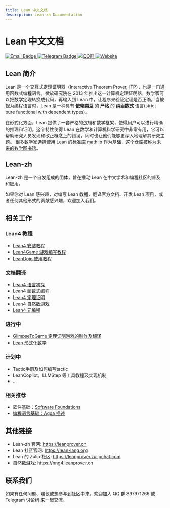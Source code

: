 ```yaml
---
title: Lean 中文文档
description: Lean-zh Documentation
---
```


# Lean 中文文档

<div class="badge-container">
  <a href="mailto:leanprover@outllook.com">
    <img src="https://img.shields.io/badge/Email-联系我们-informational?style=flat&logo=microsoft-outlook&logoColor=white" alt="Email Badge">
  </a>
  <a href="https://t.me/Lean_zh_CN">
    <img src="https://img.shields.io/badge/Telegram-加入讨论-blue?style=flat&logo=telegram&logoColor=white" alt="Telegram Badge">
  </a>
  <a href="http://qm.qq.com/cgi-bin/qm/qr?_wv=1027&k=tC0R88AwoljjpvA2fGAvkucJCOeJnLDR&authKey=AHE8WSVpMeNAoc4Ax8%2BkiM%2FrBkAcpFfcuc7V746wcdIWXYloyGWcn2IkBhpVsumI&noverify=0&group_code=897971266">
    <img src="https://img.shields.io/badge/QQ-加入群聊-blue.svg?logo=tencent-qq&style=flat" alt="QQ群">
  </a>
  <a href="https://www.leanprover.cn">
    <img src="https://img.shields.io/badge/Website-访问主页-blue.svg?style=flat" alt="Website">
  </a>
</div>


## Lean 简介

Lean 是一个交互式定理证明器（Interactive Theorem Prover, ITP），也是一门通用函数式编程语言。微软研究院在 2013 年推出这一计算机定理证明器，数学家可以把数学定理转换成代码，再输入到 Lean 中，让程序来验证定理是否正确。当被视为编程语言时，Lean 是一种具有 **依赖类型** 的 **严格** 的 **纯函数式** 语言(strict pure functional with dependent types)。

在形式化方面，Lean 提供了一套严格的逻辑和数学框架，使得用户可以进行精确的推理和证明。这个特性使得 Lean 在数学和计算机科学研究中非常有用，它可以帮助研究人员发现和改正概念上的错误，同时也让他们能够更深入地理解其研究主题。
很多数学家选择使用 Lean 的标准库 mathlib 作为基础，这个仓库被称为[未来的数学图书馆](https://www.quantamagazine.org/building-the-mathematical-library-of-the-future-20201001/)。

## Lean-zh

Lean-zh 是一个自发组成的团体，旨在推动 Lean 在中文学术和编程社区的普及和应用。

如果你对 Lean 感兴趣，对编写 Lean 教程、翻译官方文档、开发 Lean 项目，或者任何其他形式的贡献感兴趣，欢迎加入我们。


## 相关工作

### Lean4 教程

  * [Lean4 安装教程](tutorial/install.md)
  * [Lean4Game 游戏编写教程](tutorial/lean4game.md)
  * [LeanDojo 使用教程](tutorial/lean-dojo.md)

### 文档翻译

  - <a href="https://www.leanprover.cn/GlimpseOfLean/" target="_blank"> Lean4 语言初探 <i class="fas fa-external-link-alt"></i></a>
  - <a href="https://www.leanprover.cn/fp-lean-zh/" target="_blank"> Lean4 函数式编程 <i class="fas fa-external-link-alt"></i></a>
  - <a href="https://www.leanprover.cn/tp-lean-zh/" target="_blank">Lean4 定理证明 <i class="fas fa-external-link-alt"></i> </a>
  - <a href="https://game.leanprover.cn/#/g/local/NNG4" target="_blank"> Lean4 自然数游戏 <i class="fas fa-external-link-alt"></i></a>
  - <a href="https://www.leanprover.cn/mp-lean-zh/" target="_blank">Lean4 元编程 <i class="fas fa-external-link-alt"></i> </a>

### 进行中

  * [GlimpseToGame 定理证明游戏的制作及翻译](https://github.com/Lean-zh/GlimpseGame)
  * [Lean 形式化数学](https://www.leanprover.cn/math-in-lean-zh/)

### 计划中
  * Tactic手册及如何编写tactic
  * LeanCopliot，LLMStep 等工具教程及实现机制
  * ...

### 相关推荐

  * 软件基础：[Software Foundations](https://coq-zh.github.io/SF-zh/)
  * [编程语言基础：Agda 描述](https://agda-zh.github.io/PLFA-zh/)

## 其他链接
  
  * Lean-zh 官网: https://leanprover.cn
  * Lean 社区官网: https://lean-lang.org
  * Lean 的 Zulip 社区: https://leanprover.zulipchat.com
  * 自然数游戏: https://nng4.leanprover.cn

## 联系我们

如果有任何问题、建议或想参与到社区中来，欢迎加入 QQ 群 897971266 或 Telegram [讨论组](https://t.me/Lean_zh_CN) 来一起交流。
